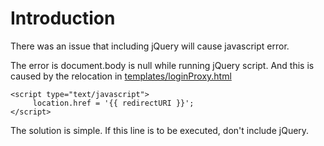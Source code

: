 # Introduction #
There was an issue that including jQuery will cause javascript error.

The error is document.body is null while running jQuery script. And this is caused by the relocation in [templates/loginProxy.html](http://code.google.com/p/flow-platform/source/browse/trunk/flow1.0/src/flow-site/templates/loginProxy.html)
```
<script type="text/javascript">
     location.href = '{{ redirectURI }}';
</script> 
```

The solution is simple. If this line is to be executed, don't include jQuery.